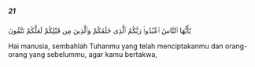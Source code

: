 ##### 21

<span class="ayah">يَٰٓأَيُّهَا ٱلنَّاسُ ٱعْبُدُوا۟ رَبَّكُمُ ٱلَّذِى خَلَقَكُمْ وَٱلَّذِينَ مِن قَبْلِكُمْ لَعَلَّكُمْ تَتَّقُونَ</span>

<span class="ayah_translation">Hai manusia, sembahlah Tuhanmu yang telah menciptakanmu dan orang-orang yang sebelummu, agar kamu bertakwa,</span>
